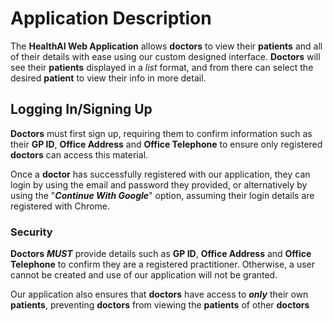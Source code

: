 # Application Description

The **HealthAI Web Application** allows **doctors** to view their **patients** and all of their details with ease using our custom designed interface. **Doctors** will see their **patients** displayed in a *list* format, and from there can select the desired **patient** to view their info in more detail.

## Logging In/Signing Up

**Doctors** must first sign up, requiring them to confirm information such as their **GP ID**, **Office Address** and **Office Telephone** to ensure only registered **doctors** can access this material.

Once a **doctor** has successfully registered with our application, they can login by using the email and password they provided, or alternatively by using the "***Continue With Google***" option, assuming their login details are registered with Chrome.

### Security

**Doctors** ***MUST*** provide details such as **GP ID**, **Office Address** and **Office Telephone** to confirm they are a registered practitioner. Otherwise, a user cannot be created and use of our application will not be granted. 

Our application also ensures that **doctors** have access to ***only*** their own **patients**, preventing **doctors** from viewing the **patients** of other **doctors**
